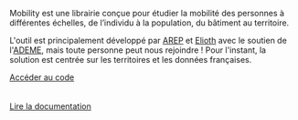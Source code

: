 Mobility est une librairie conçue pour étudier la mobilité des personnes à différentes échelles, de l’individu à la population, du bâtiment au territoire.

L'outil est principalement développé par [AREP](https://arep.fr) et [Elioth](https://elioth.com/) avec le soutien de l'[ADEME](https://wiki.resilience-territoire.ademe.fr/wiki/Mobility), mais toute personne peut nous rejoindre !
Pour l'instant, la solution est centrée sur les territoires et les données françaises.

<div class="get-started-wrap">
  <a class="btn btn-success btn-lg get-started-btn" href="https://github.com/mobility-team/mobility">Accéder au code</a>
</div>
<br>
<br>
<div class="get-started-wrap">
  <a class="btn btn-success btn-lg get-started-btn" href="https://mobility.readthedocs.io/en/latest/">Lire la documentation</a>
</div>
